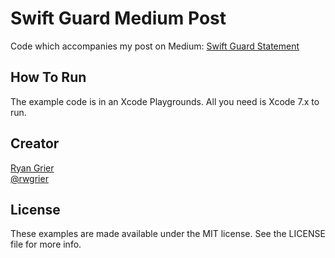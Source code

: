# Swift Guard Medium Post

Code which accompanies my post on Medium: [Swift Guard Statement](https://medium.com/@rwgrier/swift-guard-statement-c024a1f4fb4e#.p5jzk7rsw)

## How To Run

The example code is in an Xcode Playgrounds. All you need is Xcode 7.x to run. 

## Creator

[Ryan Grier](http://github.com/rwgrier)  
[@rwgrier](https://twitter.com/rwgrier)

## License

These examples are made available under the MIT license. See the LICENSE file for more info.